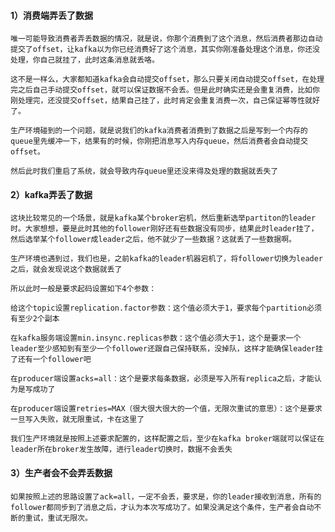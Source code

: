 #### 1）消费端弄丢了数据

    唯一可能导致消费者弄丢数据的情况，就是说，你那个消费到了这个消息，然后消费者那边自动提交了offset，让kafka以为你已经消费好了这个消息，其实你刚准备处理这个消息，你还没处理，你自己就挂了，此时这条消息就丢咯。

    这不是一样么，大家都知道kafka会自动提交offset，那么只要关闭自动提交offset，在处理完之后自己手动提交offset，就可以保证数据不会丢。但是此时确实还是会重复消费，比如你刚处理完，还没提交offset，结果自己挂了，此时肯定会重复消费一次，自己保证幂等性就好了。

    生产环境碰到的一个问题，就是说我们的kafka消费者消费到了数据之后是写到一个内存的queue里先缓冲一下，结果有的时候，你刚把消息写入内存queue，然后消费者会自动提交offset。

    然后此时我们重启了系统，就会导致内存queue里还没来得及处理的数据就丢失了

#### 2）kafka弄丢了数据
    这块比较常见的一个场景，就是kafka某个broker宕机，然后重新选举partiton的leader时。大家想想，要是此时其他的follower刚好还有些数据没有同步，结果此时leader挂了，然后选举某个follower成leader之后，他不就少了一些数据？这就丢了一些数据啊。

    生产环境也遇到过，我们也是，之前kafka的leader机器宕机了，将follower切换为leader之后，就会发现说这个数据就丢了

    所以此时一般是要求起码设置如下4个参数：

    给这个topic设置replication.factor参数：这个值必须大于1，要求每个partition必须有至少2个副本

    在kafka服务端设置min.insync.replicas参数：这个值必须大于1，这个是要求一个leader至少感知到有至少一个follower还跟自己保持联系，没掉队，这样才能确保leader挂了还有一个follower吧

    在producer端设置acks=all：这个是要求每条数据，必须是写入所有replica之后，才能认为是写成功了

    在producer端设置retries=MAX（很大很大很大的一个值，无限次重试的意思）：这个是要求一旦写入失败，就无限重试，卡在这里了

    我们生产环境就是按照上述要求配置的，这样配置之后，至少在kafka broker端就可以保证在leader所在broker发生故障，进行leader切换时，数据不会丢失

#### 3）生产者会不会弄丢数据
    如果按照上述的思路设置了ack=all，一定不会丢，要求是，你的leader接收到消息，所有的follower都同步到了消息之后，才认为本次写成功了。如果没满足这个条件，生产者会自动不断的重试，重试无限次。